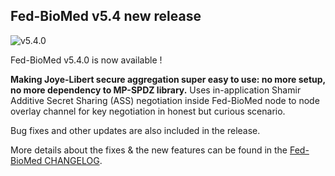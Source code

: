## Fed-BioMed v5.4 new release

![v5.4.0](../assets/img/v5.4.png#img-centered-sm)

Fed-BioMed v5.4.0 is now available !

**Making Joye-Libert secure aggregation super easy to use: no more setup, no more dependency to MP-SPDZ library.**
Uses in-application Shamir Additive Secret Sharing (ASS) negotiation inside Fed-BioMed node to node overlay channel for key negotiation in honest but curious scenario.

Bug fixes and other updates are also included in the release.

More details about the fixes & the new features can be found in the [Fed-BioMed CHANGELOG](https://github.com/fedbiomed/fedbiomed/blob/v5.4.0/CHANGELOG.md).
